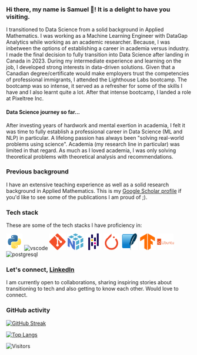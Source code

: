 ### Hi there, my name is **Samuel** 👋! It is a delight to have you visiting.

I transitioned to Data Science from a solid background in Applied Mathematics. I was working as a Machine Learning Engineer with DataGap Analytics while working as an academic researcher. Because, I was inbetween the options of establishing a career in academia versus industry. I made the final decision to fully transition into Data Science after landing in Canada in 2023. During my intermediate experience and learning on the job, I developed strong interests in data-driven solutions. Given that a Canadian degree/certificate would make employers trust the competencies of professional immigrants, I attended the Lighthouse Labs bootcamp. The bootcamp was so intense, it served as a refresher for some of the skills I have and I also learnt quite a lot. After that intense bootcamp, I landed a role at Pixeltree Inc.

#### Data Science journey so far...

After investing years of hardwork and mental exertion in academia, I felt it was time to fully establish a professional career in Data Science (ML and NLP) in particular. A lifelong passion has always been "solving real-world problems using science". Academia (my research line in particular) was limited in that regard. As much as I loved academia, I was only solving theoretical problems with theoretical analysis and recommendations.

### Previous background

I have an extensive teaching experience as well as a solid research background in Applied Mathematics. This is my [Google Scholar profile](https://scholar.google.com/citations?user=Cu-AZD4AAAAJ&hl=en) if you'd like to see some of the publications I am proud of ;).

### Tech stack

These are some of the tech stacks I have proficiency in:

<p align="left">
<img src="https://github.com/devicons/devicon/blob/v2.15.1/icons/python/python-original.svg" alt="python" width="45" height="45"/>
<img src="https://cdn.jsdelivr.net/gh/devicons/devicon/icons/vscode/vscode-original.svg" alt="vscode" width="45" height="45"/>
<img src="https://github.com/devicons/devicon/blob/v2.15.1/icons/git/git-original.svg" alt="git" width="45" height="45"/>
<img src="https://github.com/devicons/devicon/blob/v2.15.1/icons/numpy/numpy-original.svg" alt="numpy" width="45" height="45"/>
<img src="https://github.com/devicons/devicon/blob/v2.15.1/icons/pandas/pandas-original.svg" alt="pandas" width="45" height="45"/>
<img src="https://github.com/devicons/devicon/blob/v2.15.1/icons/pytorch/pytorch-original.svg" alt="pytorch" width="45" height="45"/>
<img src="https://github.com/devicons/devicon/blob/v2.15.1/icons/sqlite/sqlite-original.svg" alt="sqlite" width="45" height="45"/>
<img src="https://github.com/devicons/devicon/blob/v2.15.1/icons/tensorflow/tensorflow-original.svg" alt="tensorflow" width="45" height="45"/>
<img src="https://github.com/devicons/devicon/blob/v2.15.1/icons/ubuntu/ubuntu-plain-wordmark.svg" alt="ubuntu" width="45" height="45"/>
<img src="https://cdn.jsdelivr.net/gh/devicons/devicon/icons/postgresql/postgresql-original.svg" alt="postgresql" width="45" height="45" />        
  
</p>

### Let's connect, [LinkedIn](https://www.linkedin.com/in/samuelsurulere/)

I am currently open to collaborations, sharing inspiring stories about transitioning to tech and also getting to know each other. Would love to connect.

### GitHub activity

<!--
[![Profile stats](https://github-readme-stats.vercel.app/api?username=samuelsurulere)](https://github.com/samuelsurulere)
-->

[![GitHub Streak](http://github-readme-streak-stats.herokuapp.com?user=samuelsurulere&theme=dark&background=000000)](https://git.io/streak-stats)

<!--
[![Top Langs](https://github-readme-stats.vercel.app/api/top-langs/?username=samuelsurulere&layout=compact)](https://github.com/samuelsurulere)
-->

[![Top Langs](https://github-readme-stats.vercel.app/api/top-langs/?username=samuelsurulere&layout=compact&theme=vision-friendly-dark)](https://github.com/anuraghazra/github-readme-stats)

![Visitors](https://api.visitorbadge.io/api/visitors?path=https%3A%2F%2Fgithub.com%2Fsamuelsurulere&label=Visitors&countColor=%23263759)

